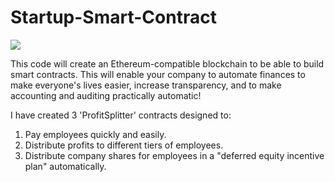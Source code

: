 # Startup-Smart-Contract

![](https://utoronto.bootcampcontent.com/utoronto-bootcamp/utor-tor-fin-pt-11-2020-u-c/-/raw/master/Homework/20-Solidity/Instructions/Images/smart-contract.png)

This code will create an Ethereum-compatible blockchain to be able to build smart contracts. This will enable your company to automate finances to make everyone's lives easier, increase transparency, and to make accounting and auditing practically automatic!

I have created 3 'ProfitSplitter' contracts designed to:

1. Pay employees quickly and easily.
2. Distribute profits to different tiers of employees.
3. Distribute company shares for employees in a "deferred equity incentive plan" automatically.
